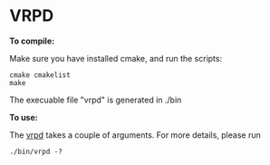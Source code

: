 # VRPD

**To compile:**

Make sure you have installed cmake, and run the scripts:
~~~
cmake cmakelist
make
~~~
The execuable file "vrpd" is generated in ./bin

**To use:**

The [vrpd]( chrome://not-a-link) takes a couple of arguments. For more details, please run
~~~
./bin/vrpd -?
~~~

